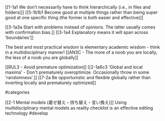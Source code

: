 [[1-1a1 We don’t necessarily have to think hierarchically (i.e., in files and folders)]]
[[5-1b1b1 Become good at multiple things rather than being super good at one specific thing (the former is both easier and effective)]]

[[3-1a3a Start with problems instead of opinions. The latter usually comes with confirmation bias.]]
[[3-1a4 Explanatory means it will span across ‘boundaries’]]

The best and most practical wisdom is elementary academic wisdom - think in a multidisciplinary manner!
	[[AN3C - The more of a noob you are locally, the less of a noob you are globally]]

[[RUL3 - Avoid premature optimization]]
	[[2-1a6c3 'Global and local maxima' - Don't prematurely overoptimize. Occasionally throw in some 'randomness'.]]
		[[7-2a Be opportunistic and flexible globally rather than inverting locally and prematurely optimized]]

#categories 

[[2-1 Mental models (着せ替え・持ち替え・言い換え)]]
	Using multidisciplinary mental models as reality checklist is an effective editing technology #develop 